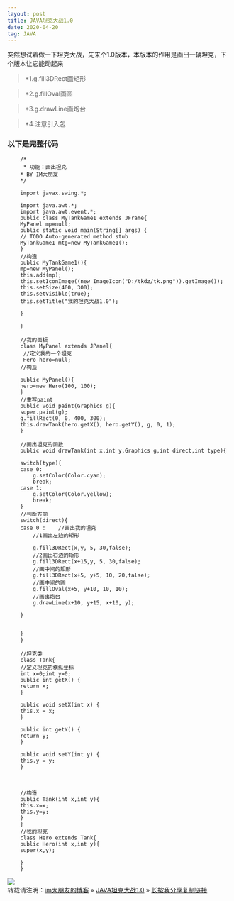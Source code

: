 ```yaml
---
layout: post
title: JAVA坦克大战1.0
date: 2020-04-20
tag: JAVA
---
```

突然想试着做一下坦克大战，先来个1.0版本，本版本的作用是画出一辆坦克，下个版本让它能动起来
>*1.g.fill3DRect画矩形	

>*2.g.fillOval画圆

>*3.g.drawLine画炮台

>*4.注意引入包


### 以下是完整代码

		/*
		 * 功能：画出坦克
 		* BY IM大朋友
 		*/

		import javax.swing.*;

		import java.awt.*;
		import java.awt.event.*;
		public class MyTankGame1 extends JFrame{
		MyPanel mp=null;
		public static void main(String[] args) {
		// TODO Auto-generated method stub
		MyTankGame1 mtg=new MyTankGame1();
		}
		//构造
		public MyTankGame1(){
		mp=new MyPanel();
		this.add(mp);	
		this.setIconImage((new ImageIcon("D:/tkdz/tk.png")).getImage());
		this.setSize(400, 300);
		this.setVisible(true);
		this.setTitle("我的坦克大战1.0");

		}

		}

		//我的面板
		class MyPanel extends JPanel{
		 //定义我的一个坦克
		 Hero hero=null;
		//构造

		public MyPanel(){
		hero=new Hero(100, 100);
		}
		//重写paint
		public void paint(Graphics g){
		super.paint(g);
		g.fillRect(0, 0, 400, 300);
		this.drawTank(hero.getX(), hero.getY(), g, 0, 1);
		}

		//画出坦克的函数
		public void drawTank(int x,int y,Graphics g,int direct,int type){
		
		switch(type){
		case 0:
			g.setColor(Color.cyan);
			break;
		case 1:
			g.setColor(Color.yellow);
			break;
		}
		//判断方向
		switch(direct){
		case 0 :	//画出我的坦克
			//1画出左边的矩形
		
			g.fill3DRect(x,y, 5, 30,false);
			//2画出右边的矩形	
			g.fill3DRect(x+15,y, 5, 30,false);
			//画中间的矩形
			g.fill3DRect(x+5, y+5, 10, 20,false);
			//画中间的圆
			g.fillOval(x+5, y+10, 10, 10);
			//画出炮台
			g.drawLine(x+10, y+15, x+10, y);

		}
		
		
		}
		}

		//坦克类
		class Tank{
		//定义坦克的横纵坐标
		int x=0;int y=0;
		public int getX() {
		return x;
		}

		public void setX(int x) {
		this.x = x;
		}

		public int getY() {
		return y;
		}

		public void setY(int y) {
		this.y = y;
		}

	

		//构造
		public Tank(int x,int y){
		this.x=x;
		this.y=y;
		}
		}
		//我的坦克
		class Hero extends Tank{
		public Hero(int x,int y){
		super(x,y);
	
		}
		}



![](/images/posts/yxjg/tkdz1.0.png)
<br>
转载请注明：[im大朋友的博客](https://jing-hua.github.io/) » [JAVA坦克大战1.0](https://jing-hua.github.io/)  » [长按我分享复制链接](https://jing-hua.github.io/)  


